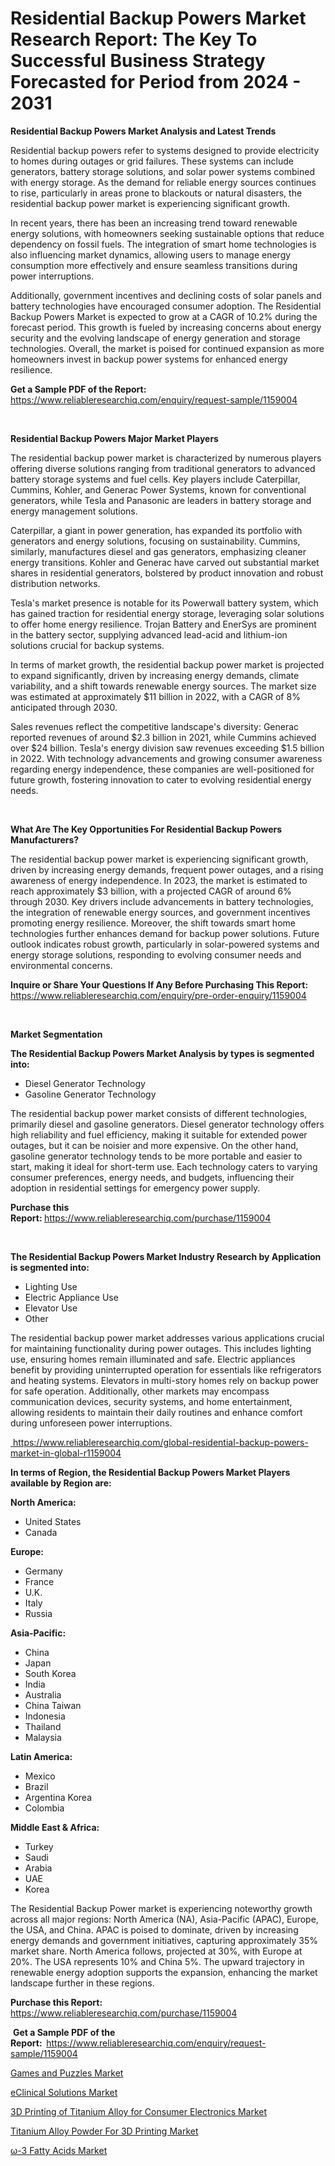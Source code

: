 <p><h1>Residential Backup Powers Market Research Report: The Key To Successful Business Strategy Forecasted for Period from 2024 - 2031</h1></p><p><strong>Residential Backup Powers Market Analysis and Latest Trends</strong></p>
<p><p>Residential backup powers refer to systems designed to provide electricity to homes during outages or grid failures. These systems can include generators, battery storage solutions, and solar power systems combined with energy storage. As the demand for reliable energy sources continues to rise, particularly in areas prone to blackouts or natural disasters, the residential backup power market is experiencing significant growth. </p><p>In recent years, there has been an increasing trend toward renewable energy solutions, with homeowners seeking sustainable options that reduce dependency on fossil fuels. The integration of smart home technologies is also influencing market dynamics, allowing users to manage energy consumption more effectively and ensure seamless transitions during power interruptions. </p><p>Additionally, government incentives and declining costs of solar panels and battery technologies have encouraged consumer adoption. The Residential Backup Powers Market is expected to grow at a CAGR of 10.2% during the forecast period. This growth is fueled by increasing concerns about energy security and the evolving landscape of energy generation and storage technologies. Overall, the market is poised for continued expansion as more homeowners invest in backup power systems for enhanced energy resilience.</p></p>
<p><strong>Get a Sample PDF of the Report:&nbsp;</strong> <a href="https://www.reliableresearchiq.com/enquiry/request-sample/1159004?utm_campaign=1106&utm_medium=2&utm_source=Github&utm_content=ia&utm_term=05122024&utm_id=residential-backup-powers">https://www.reliableresearchiq.com/enquiry/request-sample/1159004</a></p>
<p>&nbsp;</p>
<p><strong>Residential Backup Powers Major Market Players</strong></p>
<p><p>The residential backup power market is characterized by numerous players offering diverse solutions ranging from traditional generators to advanced battery storage systems and fuel cells. Key players include Caterpillar, Cummins, Kohler, and Generac Power Systems, known for conventional generators, while Tesla and Panasonic are leaders in battery storage and energy management solutions.</p><p>Caterpillar, a giant in power generation, has expanded its portfolio with generators and energy solutions, focusing on sustainability. Cummins, similarly, manufactures diesel and gas generators, emphasizing cleaner energy transitions. Kohler and Generac have carved out substantial market shares in residential generators, bolstered by product innovation and robust distribution networks.</p><p>Tesla's market presence is notable for its Powerwall battery system, which has gained traction for residential energy storage, leveraging solar solutions to offer home energy resilience. Trojan Battery and EnerSys are prominent in the battery sector, supplying advanced lead-acid and lithium-ion solutions crucial for backup systems.</p><p>In terms of market growth, the residential backup power market is projected to expand significantly, driven by increasing energy demands, climate variability, and a shift towards renewable energy sources. The market size was estimated at approximately $11 billion in 2022, with a CAGR of 8% anticipated through 2030.</p><p>Sales revenues reflect the competitive landscape's diversity: Generac reported revenues of around $2.3 billion in 2021, while Cummins achieved over $24 billion. Tesla's energy division saw revenues exceeding $1.5 billion in 2022. With technology advancements and growing consumer awareness regarding energy independence, these companies are well-positioned for future growth, fostering innovation to cater to evolving residential energy needs.</p></p>
<p>&nbsp;</p>
<p><strong>What Are The Key Opportunities For Residential Backup Powers Manufacturers?</strong></p>
<p><p>The residential backup power market is experiencing significant growth, driven by increasing energy demands, frequent power outages, and a rising awareness of energy independence. In 2023, the market is estimated to reach approximately $3 billion, with a projected CAGR of around 6% through 2030. Key drivers include advancements in battery technologies, the integration of renewable energy sources, and government incentives promoting energy resilience. Moreover, the shift towards smart home technologies further enhances demand for backup power solutions. Future outlook indicates robust growth, particularly in solar-powered systems and energy storage solutions, responding to evolving consumer needs and environmental concerns.</p></p>
<p><strong>Inquire or Share Your Questions If Any Before Purchasing This Report:</strong> <a href="https://www.reliableresearchiq.com/enquiry/pre-order-enquiry/1159004?utm_campaign=1106&utm_medium=2&utm_source=Github&utm_content=ia&utm_term=05122024&utm_id=residential-backup-powers">https://www.reliableresearchiq.com/enquiry/pre-order-enquiry/1159004</a></p>
<p>&nbsp;</p>
<p><strong>Market Segmentation</strong></p>
<p><strong>The Residential Backup Powers Market Analysis by types is segmented into:</strong></p>
<p><ul><li>Diesel Generator Technology</li><li>Gasoline Generator Technology</li></ul></p>
<p><p>The residential backup power market consists of different technologies, primarily diesel and gasoline generators. Diesel generator technology offers high reliability and fuel efficiency, making it suitable for extended power outages, but it can be noisier and more expensive. On the other hand, gasoline generator technology tends to be more portable and easier to start, making it ideal for short-term use. Each technology caters to varying consumer preferences, energy needs, and budgets, influencing their adoption in residential settings for emergency power supply.</p></p>
<p><strong>Purchase this Report:&nbsp;</strong><a href="https://www.reliableresearchiq.com/purchase/1159004?utm_campaign=1106&utm_medium=2&utm_source=Github&utm_content=ia&utm_term=05122024&utm_id=residential-backup-powers">https://www.reliableresearchiq.com/purchase/1159004</a></p>
<p>&nbsp;</p>
<p><strong>The Residential Backup Powers Market Industry Research by Application is segmented into:</strong></p>
<p><ul><li>Lighting Use</li><li>Electric Appliance Use</li><li>Elevator Use</li><li>Other</li></ul></p>
<p><p>The residential backup power market addresses various applications crucial for maintaining functionality during power outages. This includes lighting use, ensuring homes remain illuminated and safe. Electric appliances benefit by providing uninterrupted operation for essentials like refrigerators and heating systems. Elevators in multi-story homes rely on backup power for safe operation. Additionally, other markets may encompass communication devices, security systems, and home entertainment, allowing residents to maintain their daily routines and enhance comfort during unforeseen power interruptions.</p></p>
<p><a href="https://www.reliableresearchiq.com/global-residential-backup-powers-market-in-global-r1159004?utm_campaign=1106&utm_medium=2&utm_source=Github&utm_content=ia&utm_term=05122024&utm_id=residential-backup-powers">&nbsp;https://www.reliableresearchiq.com/global-residential-backup-powers-market-in-global-r1159004</a></p>
<p><strong>In terms of Region, the Residential Backup Powers Market Players available by Region are:</strong></p>
<p>
    <p> <strong> North America: </strong>
        <ul>
            <li>United States</li>
            <li>Canada</li>
        </ul>
        </p> 
    <p> <strong> Europe: </strong>
        <ul>
            <li>Germany</li>
            <li>France</li>
            <li>U.K.</li>
            <li>Italy</li>
            <li>Russia</li>
        </ul>
        </p> 
    <p> <strong> Asia-Pacific: </strong>
        <ul>
            <li>China</li>
            <li>Japan</li>
            <li>South Korea</li>
            <li>India</li>
            <li>Australia</li>
            <li>China Taiwan</li>
            <li>Indonesia</li>
            <li>Thailand</li>
            <li>Malaysia</li>
        </ul>
        </p> 
    <p> <strong> Latin America: </strong>
        <ul>
            <li>Mexico</li>
            <li>Brazil</li>
            <li>Argentina Korea</li>
            <li>Colombia</li>
        </ul>
        </p> 
    <p> <strong> Middle East & Africa: </strong>
        <ul>
            <li>Turkey</li>
            <li>Saudi</li>
            <li>Arabia</li>
            <li>UAE</li>
            <li>Korea</li>
        </ul>
    </p>
    </p>
<p><p>The Residential Backup Power market is experiencing noteworthy growth across all major regions: North America (NA), Asia-Pacific (APAC), Europe, the USA, and China. APAC is poised to dominate, driven by increasing energy demands and government initiatives, capturing approximately 35% market share. North America follows, projected at 30%, with Europe at 20%. The USA represents 10% and China 5%. The upward trajectory in renewable energy adoption supports the expansion, enhancing the market landscape further in these regions.</p></p>
<p><strong>Purchase this Report: </strong><a href="https://www.reliableresearchiq.com/purchase/1159004?utm_campaign=1106&utm_medium=2&utm_source=Github&utm_content=ia&utm_term=05122024&utm_id=residential-backup-powers">https://www.reliableresearchiq.com/purchase/1159004</a></p>
<p>&nbsp;<strong>Get a Sample PDF of the Report:&nbsp;&nbsp;</strong><a href="https://www.reliableresearchiq.com/enquiry/request-sample/1159004?utm_campaign=1106&utm_medium=2&utm_source=Github&utm_content=ia&utm_term=05122024&utm_id=residential-backup-powers">https://www.reliableresearchiq.com/enquiry/request-sample/1159004</a></p>
<p><strong></strong></p>
<p><p><a href="https://www.linkedin.com/pulse/comprehensive-games-puzzles-market-size-growing-cagr-67-from-pjhyf?utm_campaign=1106&utm_medium=2&utm_source=Github&utm_content=ia&utm_term=05122024&utm_id=residential-backup-powers">Games and Puzzles Market</a></p><p><a href="https://www.linkedin.com/pulse/eclinical-solutions-market-analysis-qualitative-quantitative-mgkkf?utm_campaign=1106&utm_medium=2&utm_source=Github&utm_content=ia&utm_term=05122024&utm_id=residential-backup-powers">eClinical Solutions Market</a></p><p><a href="https://issuu.com/reportprime-2/docs/3d-printing-of-titanium-alloy-for-consumer-electro?utm_campaign=1106&utm_medium=2&utm_source=Github&utm_content=ia&utm_term=05122024&utm_id=residential-backup-powers">3D Printing of Titanium Alloy for Consumer Electronics Market</a></p><p><a href="https://issuu.com/reportprime-2/docs/titanium-alloy-powder-for-3d-printing-market-size-?utm_campaign=1106&utm_medium=2&utm_source=Github&utm_content=ia&utm_term=05122024&utm_id=residential-backup-powers">Titanium Alloy Powder For 3D Printing Market</a></p><p><a href="https://github.com/kathiestrine5ty/Market-Research-Report-List-1/blob/main/w-3-fatty-acids-market.md?utm_campaign=1106&utm_medium=2&utm_source=Github&utm_content=ia&utm_term=05122024&utm_id=residential-backup-powers">ω-3 Fatty Acids Market</a></p></p>